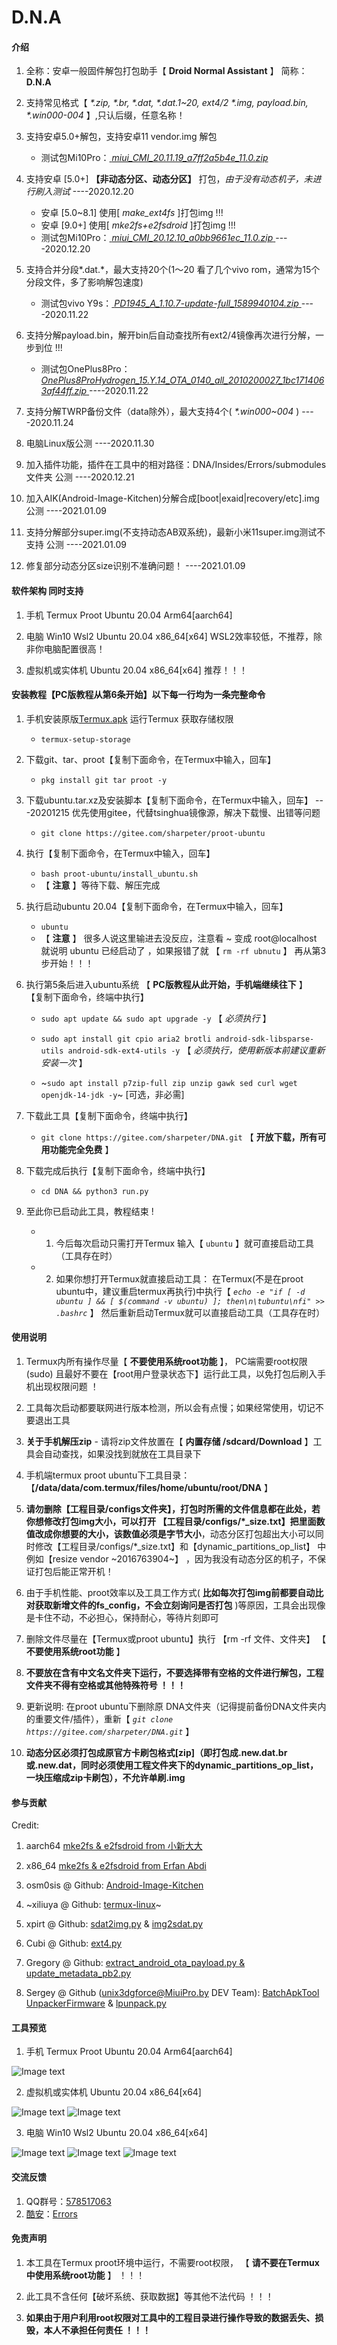 #  **D.N.A** 

####  **介绍** 

1.  全称：安卓一般固件解包打包助手【 **Droid Normal Assistant** 】 简称： **D.N.A** 

2.  支持常见格式【 _*.zip, *.br, *.dat, *.dat.1~20, ext4/2 *.img, payload.bin, *.win000-004_ 】,只认后缀，任意名称！

3.  支持安卓5.0+解包，支持安卓11 vendor.img 解包
    - 测试包Mi10Pro：[ _miui_CMI_20.11.19_a7ff2a5b4e_11.0.zip_ ](https://hugeota.d.miui.com/20.11.19/miui_CMI_20.11.19_a7ff2a5b4e_11.0.zip)

4.  支持安卓 [5.0+]  **【非动态分区、动态分区】** 打包，_由于没有动态机子，未进行刷入测试_    ----2020.12.20
    - 安卓 [5.0~8.1] 使用[ _make_ext4fs_ ]打包img !!!
    - 安卓 [9.0+] 使用[ _mke2fs+e2fsdroid_ ]打包img !!!
    - 测试包Mi10Pro：[ _miui_CMI_20.12.10_a0bb9661ec_11.0.zip_ ](https://hugeota.d.miui.com/20.12.10/miui_CMI_20.12.10_a0bb9661ec_11.0.zip)   ----2020.12.20

5.  支持合并分段*.dat.*，最大支持20个(1～20 看了几个vivo rom，通常为15个分段文件，多了影响解包速度)
    - 测试包vivo Y9s：[ _PD1945_A_1.10.7-update-full_1589940104.zip_ ](http://sysupwrdl.vivo.com.cn/upgrade/official/officialFiles/PD1945_A_1.10.7-update-full_1589940104.zip)   ----2020.11.22

6.  支持分解payload.bin，解开bin后自动查找所有ext2/4镜像再次进行分解，一步到位 !!!
    - 测试包OnePlus8Pro：[ _OnePlus8ProHydrogen_15.Y.14_OTA_0140_all_2010200027_1bc1714063af44ff.zip_ ](https://download.h2os.com/OnePlus8Pro/OBT/OnePlus8ProHydrogen_15.Y.14_OTA_0140_all_2010200027_1bc1714063af44ff.zip)   ----2020.11.22

7.  支持分解TWRP备份文件（data除外），最大支持4个( _*.win000~004_ )   ----2020.11.24

8.  电脑Linux版公测      ----2020.11.30

9.  加入插件功能，插件在工具中的相对路径：DNA/Insides/Errors/submodules文件夹   公测      ----2020.12.21

10.  加入AIK(Android-Image-Kitchen)分解合成[boot|exaid|recovery/etc].img   公测      ----2021.01.09

11.  支持分解部分super.img(不支持动态AB双系统)，最新小米11super.img测试不支持    公测      ----2021.01.09

12.  修复部分动态分区size识别不准确问题！      ----2021.01.09


####  **软件架构  同时支持** 

1. 手机 Termux Proot Ubuntu 20.04 Arm64[aarch64]

2. 电脑 Win10 Wsl2 Ubuntu 20.04 x86_64[x64]  WSL2效率较低，不推荐，除非你电脑配置很高！

3. 虚拟机或实体机 Ubuntu 20.04 x86_64[x64]  推荐！！！


####  **安装教程【PC版教程从第6条开始】以下每一行均为一条完整命令** 

1.  手机安装原版[Termux.apk](https://f-droid.org/repo/com.termux_103.apk)  运行Termux 获取存储权限
    - `termux-setup-storage`

2.  下载git、tar、proot【复制下面命令，在Termux中输入，回车】
    - `pkg install git tar proot -y`

3.  下载ubuntu.tar.xz及安装脚本【复制下面命令，在Termux中输入，回车】    ---20201215 优先使用gitee，代替tsinghua镜像源，解决下载慢、出错等问题
    - `git clone https://gitee.com/sharpeter/proot-ubuntu`

4.  执行【复制下面命令，在Termux中输入，回车】
    - `bash proot-ubuntu/install_ubuntu.sh`
    - 【 **注意** 】等待下载、解压完成

5.  执行启动ubuntu 20.04【复制下面命令，在Termux中输入，回车】
    - `ubuntu`
    - 【 **注意** 】  很多人说这里输进去没反应，注意看  ~ 变成 root@localhost 就说明 ubuntu 已经启动了 ，如果报错了就 【 `rm -rf ubnutu` 】 再从第3步开始！！！

6.  执行第5条后进入ubuntu系统   【 **PC版教程从此开始，手机端继续往下** 】    【复制下面命令，终端中执行】
    - `sudo apt update && sudo apt upgrade -y`        【 _必须执行_ 】
    - `sudo apt install git cpio aria2 brotli android-sdk-libsparse-utils android-sdk-ext4-utils -y`     【 _必须执行，使用新版本前建议重新安装一次_ 】

    - ~`sudo apt install p7zip-full zip unzip gawk sed curl wget openjdk-14-jdk -y`~        [可选，非必需]

7.  下载此工具【复制下面命令，终端中执行】
    - `git clone https://gitee.com/sharpeter/DNA.git`      【 **开放下载，所有可用功能完全免费** 】

8.  下载完成后执行【复制下面命令，终端中执行】
    - `cd DNA && python3 run.py`

9.  至此你已启动此工具，教程结束 !
    - 1.  今后每次启动只需打开Termux 输入【 `ubuntu` 】就可直接启动工具（工具存在时）
    - 2.  如果你想打开Termux就直接启动工具： 在Termux(不是在proot ubuntu中，建议重启termux再执行)中执行【  _`echo -e "if [ -d ubuntu ] && [ $(command -v ubuntu) ]; then\n\tubuntu\nfi" >> .bashrc`_  】
           然后重新启动Termux就可以直接启动工具（工具存在时）


####  **使用说明** 

1.  Termux内所有操作尽量【 **不要使用系统root功能** 】， PC端需要root权限(sudo) 且最好不要在【root用户登录状态下】运行此工具，以免打包后刷入手机出现权限问题 ！

2.  工具每次启动都要联网进行版本检测，所以会有点慢；如果经常使用，切记不要退出工具

3.   **关于手机解压zip** 
    - 请将zip文件放置在【 **内置存储 /sdcard/Download** 】工具会自动查找，如果没找到就放在工具目录下

4.  手机端termux proot ubuntu下工具目录： 【**/data/data/com.termux/files/home/ubuntu/root/DNA** 】

5.  **请勿删除【工程目录/configs文件夹】，打包时所需的文件信息都在此处，若你想修改打包img大小，可以打开 【工程目录/configs/*_size.txt】把里面数值改成你想要的大小，该数值必须是字节大小**，动态分区打包超出大小可以同时修改【工程目录/configs/*_size.txt】和【dynamic_partitions_op_list】 中例如【resize vendor ~2016763904~】 ，因为我没有动态分区的机子，不保证打包后能正常开机！

6.  由于手机性能、proot效率以及工具工作方式( **比如每次打包img前都要自动比对获取新增文件的fs_config，不会立刻询问是否打包** )等原因，工具会出现像是卡住不动，不必担心，保持耐心，等待片刻即可

7.  删除文件尽量在【Termux或proot ubuntu】执行 【rm -rf 文件、文件夹】 【 **不要使用系统root功能** 】

8.   **不要放在含有中文名文件夹下运行，不要选择带有空格的文件进行解包，工程文件夹不得有空格或其他特殊符号 ！！！** 

9.  更新说明: 在proot ubuntu下删除原 DNA文件夹（记得提前备份DNA文件夹内的重要文件/插件），重新【 _`git clone https://gitee.com/sharpeter/DNA.git`_  】

10.   **动态分区必须打包成原官方卡刷包格式[zip]（即打包成.new.dat.br或.new.dat，同时必须使用工程文件夹下的dynamic_partitions_op_list，一块压缩成zip卡刷包），不允许单刷.img** 

####  **参与贡献** 

Credit:
1.  aarch64 [mke2fs & e2fsdroid from 小新大大](https://github.com/xiaoxindada/SGSI-build-tool)
2.  x86_64 [mke2fs & e2fsdroid from Erfan Abdi](https://github.com/erfanoabdi/ErfanGSIs)
3.  osm0sis @ Github: [Android-Image-Kitchen](https://github.com/osm0sis/Android-Image-Kitchen)
4.  ~xiliuya @ Github: [termux-linux](https://github.com/xiliuya/termux-linux)~

5.  xpirt   @ Github: [sdat2img.py](https://github.com/xpirt/sdat2img) & [img2sdat.py](https://github.com/xpirt/img2sdat)
6.  Cubi    @ Github: [ext4.py](https://github.com/cubinator/ext4)
7.  Gregory @ Github: [extract_android_ota_payload.py & update_metadata_pb2.py](https://github.com/cyxx/extract_android_ota_payload)
8.  Sergey  @ Github (unix3dgforce@MiuiPro.by DEV Team): [BatchApkTool UnpackerFirmware](https://github.com/unix3dgforce) & [lpunpack.py](https://github.com/unix3dgforce/lpunpack)


####  **工具预览** 

1.  手机 Termux Proot Ubuntu 20.04 Arm64[aarch64]

![Image text](https://gitee.com/wenrou2554/dna_gitee/raw/master/views/view_aarch64.jpg)

2.  虚拟机或实体机 Ubuntu 20.04 x86_64[x64]

![Image text](https://gitee.com/wenrou2554/dna_gitee/raw/master/views/0_view_x86_64.png)
![Image text](https://gitee.com/wenrou2554/dna_gitee/raw/master/views/1_view_x86_64.png)

3.  电脑 Win10 Wsl2 Ubuntu 20.04 x86_64[x64]

![Image text](https://gitee.com/wenrou2554/dna_gitee/raw/master/views/2_view_x86_64.png)
![Image text](https://gitee.com/wenrou2554/dna_gitee/raw/master/views/3_view_x86_64.png)
![Image text](https://gitee.com/wenrou2554/dna_gitee/raw/master/views/4_view_x86_64.png)


####  **交流反馈** 

1.  QQ群号：[578517063](https://jq.qq.com/?_wv=1027&k=3A2CRDjT)
2.  [酷安](https://www.coolapk.com/feed/23098694?shareKey=N2NjNjcwZWY5MDdmNWZiZjhhZmQ~&shareUid=1403335&shareFrom=com.coolapk.market_10.5.3
)：[Errors](http://www.coolapk.com/u/1403335)


####  **免责声明** 

1.  本工具在Termux proot环境中运行，不需要root权限， 【 **请不要在Termux中使用系统root功能** 】 ！！！

2.  此工具不含任何【破坏系统、获取数据】等其他不法代码 ！！！

3.   **如果由于用户利用root权限对工具中的工程目录进行操作导致的数据丢失、损毁，本人不承担任何责任 ！！！** 
